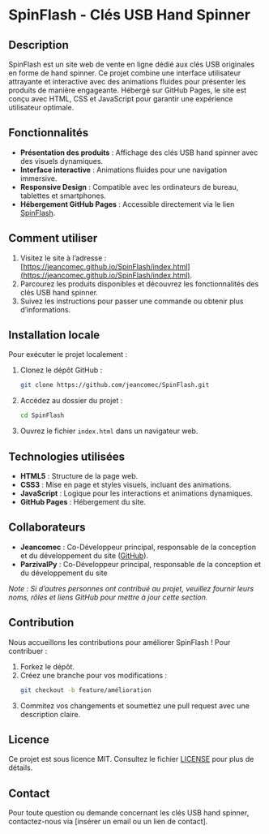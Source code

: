 # SpinFlash - Clés USB Hand Spinner

## Description
SpinFlash est un site web de vente en ligne dédié aux clés USB originales en forme de hand spinner. Ce projet combine une interface utilisateur attrayante et interactive avec des animations fluides pour présenter les produits de manière engageante. Hébergé sur GitHub Pages, le site est conçu avec HTML, CSS et JavaScript pour garantir une expérience utilisateur optimale.

## Fonctionnalités
- **Présentation des produits** : Affichage des clés USB hand spinner avec des visuels dynamiques.
- **Interface interactive** : Animations fluides pour une navigation immersive.
- **Responsive Design** : Compatible avec les ordinateurs de bureau, tablettes et smartphones.
- **Hébergement GitHub Pages** : Accessible directement via le lien [SpinFlash](https://jeancomec.github.io/SpinFlash/index.html).

## Comment utiliser
1. Visitez le site à l’adresse : [https://jeancomec.github.io/SpinFlash/index.html](https://jeancomec.github.io/SpinFlash/index.html).
2. Parcourez les produits disponibles et découvrez les fonctionnalités des clés USB hand spinner.
3. Suivez les instructions pour passer une commande ou obtenir plus d’informations.

## Installation locale
Pour exécuter le projet localement :
1. Clonez le dépôt GitHub :
   ```bash
   git clone https://github.com/jeancomec/SpinFlash.git
   ```
2. Accédez au dossier du projet :
   ```bash
   cd SpinFlash
   ```
3. Ouvrez le fichier `index.html` dans un navigateur web.

## Technologies utilisées
- **HTML5** : Structure de la page web.
- **CSS3** : Mise en page et styles visuels, incluant des animations.
- **JavaScript** : Logique pour les interactions et animations dynamiques.
- **GitHub Pages** : Hébergement du site.

## Collaborateurs
- **Jeancomec** : Co-Développeur principal, responsable de la conception et du développement du site ([GitHub](https://github.com/jeancomec)).
- **ParzivalPy** : Co-Développeur principal, responsable de la conception et du développement du site

*Note : Si d’autres personnes ont contribué au projet, veuillez fournir leurs noms, rôles et liens GitHub pour mettre à jour cette section.*

## Contribution
Nous accueillons les contributions pour améliorer SpinFlash ! Pour contribuer :
1. Forkez le dépôt.
2. Créez une branche pour vos modifications :
   ```bash
   git checkout -b feature/amélioration
   ```
3. Commitez vos changements et soumettez une pull request avec une description claire.

## Licence
Ce projet est sous licence MIT. Consultez le fichier [LICENSE](LICENSE) pour plus de détails.

## Contact
Pour toute question ou demande concernant les clés USB hand spinner, contactez-nous via [insérer un email ou un lien de contact].
